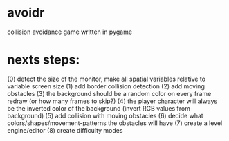 avoidr
======

collision avoidance game written in pygame

# nexts steps:
(0) detect the size of the monitor, make all spatial variables relative to variable screen size
(1) add border collision detection
(2) add moving obstacles
(3) the background should be a random color on every frame redraw (or how many frames to skip?)
(4) the player character will always be the inverted color of the background (invert RGB values from background)
(5) add collision with moving obstacles
(6) decide what colors/shapes/movement-patterns the obstacles will have
(7) create a level engine/editor
(8) create difficulty modes
